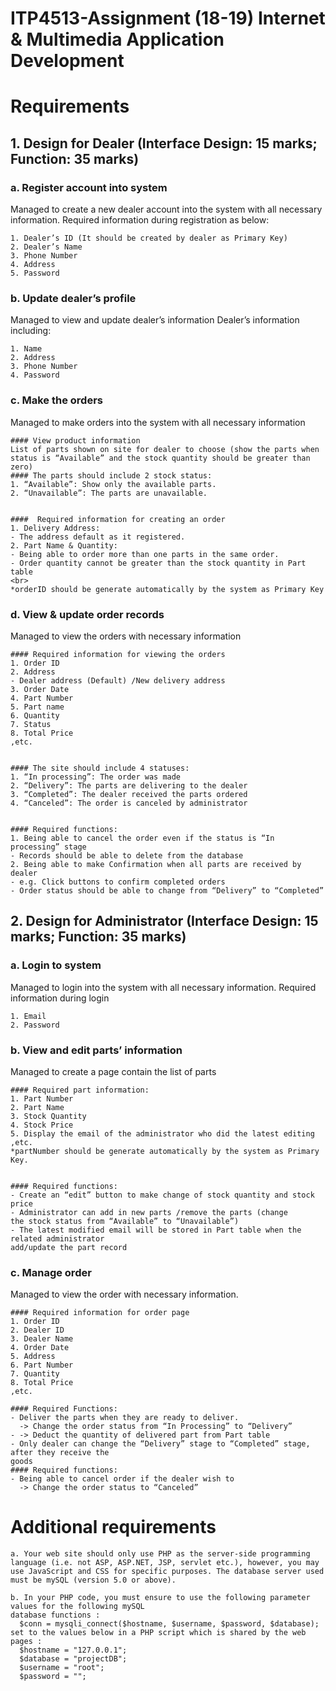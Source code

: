 # ITP4513-Assignment (18-19) Internet &amp; Multimedia Application Development

# Requirements
## 1. Design for Dealer (Interface Design: 15 marks; Function: 35 marks)

### a. Register account into system
Managed to create a new dealer account into the system with all necessary information.
Required information during registration as below:
```
1. Dealer’s ID (It should be created by dealer as Primary Key)
2. Dealer’s Name
3. Phone Number
4. Address
5. Password
```

### b. Update dealer’s profile
Managed to view and update dealer’s information
Dealer’s information including:
```
1. Name
2. Address
3. Phone Number
4. Password
```

### c. Make the orders
Managed to make orders into the system with all necessary information
```
#### View product information
List of parts shown on site for dealer to choose (show the parts when status is “Available” and the stock quantity should be greater than zero)
#### The parts should include 2 stock status:
1. “Available”: Show only the available parts.
2. “Unavailable”: The parts are unavailable.


####  Required information for creating an order
1. Delivery Address:
- The address default as it registered.
2. Part Name & Quantity:
- Being able to order more than one parts in the same order.
- Order quantity cannot be greater than the stock quantity in Part table
<br>
*orderID should be generate automatically by the system as Primary Key
```

### d. View & update order records
Managed to view the orders with necessary information
```
#### Required information for viewing the orders
1. Order ID
2. Address
- Dealer address (Default) /New delivery address
3. Order Date
4. Part Number
5. Part name
6. Quantity
7. Status
8. Total Price
,etc.


#### The site should include 4 statuses:
1. “In processing”: The order was made
2. “Delivery”: The parts are delivering to the dealer
3. “Completed”: The dealer received the parts ordered
4. “Canceled”: The order is canceled by administrator


#### Required functions:
1. Being able to cancel the order even if the status is “In processing” stage
- Records should be able to delete from the database
2. Being able to make Confirmation when all parts are received by dealer
- e.g. Click buttons to confirm completed orders
- Order status should be able to change from “Delivery” to “Completed”
```


## 2. Design for Administrator (Interface Design: 15 marks; Function: 35 marks)

### a. Login to system
Managed to login into the system with all necessary information.
Required information during login
```
1. Email
2. Password
```

### b. View and edit parts’ information
Managed to create a page contain the list of parts

```
#### Required part information:
1. Part Number
2. Part Name
3. Stock Quantity
4. Stock Price
5. Display the email of the administrator who did the latest editing
,etc.
*partNumber should be generate automatically by the system as Primary Key.


#### Required functions:
- Create an “edit” button to make change of stock quantity and stock price
- Administrator can add in new parts /remove the parts (change
the stock status from “Available” to “Unavailable”)
- The latest modified email will be stored in Part table when the related administrator
add/update the part record
```


### c. Manage order
Managed to view the order with necessary information.
```
#### Required information for order page
1. Order ID
2. Dealer ID
3. Dealer Name
4. Order Date
5. Address
6. Part Number
7. Quantity
8. Total Price
,etc.

#### Required Functions:
- Deliver the parts when they are ready to deliver.
  -> Change the order status from “In Processing” to “Delivery”
- -> Deduct the quantity of delivered part from Part table
- Only dealer can change the “Delivery” stage to “Completed” stage, after they receive the
goods
#### Required functions:
- Being able to cancel order if the dealer wish to
  -> Change the order status to “Canceled”
```

# Additional requirements
```
a. Your web site should only use PHP as the server-side programming language (i.e. not ASP, ASP.NET, JSP, servlet etc.), however, you may use JavaScript and CSS for specific purposes. The database server used must be mySQL (version 5.0 or above).

b. In your PHP code, you must ensure to use the following parameter values for the following mySQL
database functions :
  $conn = mysqli_connect($hostname, $username, $password, $database);
set to the values below in a PHP script which is shared by the web pages :
  $hostname = "127.0.0.1";
  $database = "projectDB";
  $username = "root";
  $password = "";
```